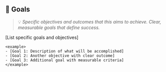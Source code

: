 ## 🎯 Goals
> 💡 *Specific objectives and outcomes that this aims to achieve. Clear, measurable goals that define success.*

[List specific goals and objectives]

```
<example>
- [Goal 1: Description of what will be accomplished]
- [Goal 2: Another objective with clear outcome]
- [Goal 3: Additional goal with measurable criteria]
</example>
```
